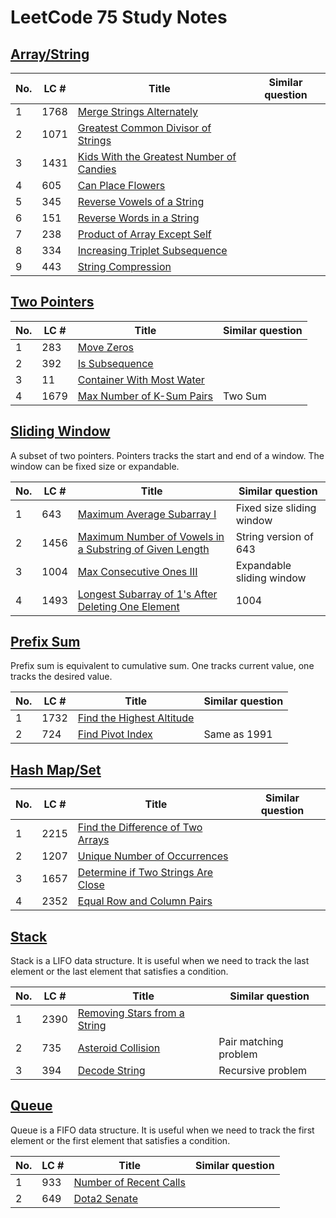 # LeetCode 75 Study Notes


## [Array/String](leetcode_75_1.md)

| No.   | LC # |  Title                                              | Similar question
| ----- | ---- | -------------------------------------------------- | ---------------- |
| 1     | 1768 | [Merge Strings Alternately](leetcode_75_1.md#1768-merge-strings-alternately) |
| 2     | 1071 | [Greatest Common Divisor of Strings](leetcode_75_1.md#1071-greatest-common-divisor-of-strings) |
| 3     | 1431 | [Kids With the Greatest Number of Candies](leetcode_75_1.md#1431-kids-with-the-greatest-number-of-candies) |
| 4     | 605  | [Can Place Flowers](leetcode_75_1.md#605-can-place-flowers) |
| 5     | 345  | [Reverse Vowels of a String](leetcode_75_1.md#345-reverse-vowels-of-a-string) |
| 6     | 151  | [Reverse Words in a String](leetcode_75_1.md#151-reverse-words-in-a-string) |
| 7     | 238  | [Product of Array Except Self](leetcode_75_1.md#238-product-of-array-except-self) |
| 8     | 334  | [Increasing Triplet Subsequence](leetcode_75_1.md#334-increasing-triplet-subsequence) |
| 9     | 443  | [String Compression](leetcode_75_1.md#443-string-compression) |


## [Two Pointers](leetcode_75_2.md)

| No.   | LC # |  Title                                              | Similar question
| ----- | ---- | -------------------------------------------------- | ---------------- |
| 1     | 283  | [Move Zeros](leetcode_75_2.md#283-move-zeros) |
| 2     | 392  | [Is Subsequence](leetcode_75_2.md#392-is-subsequence) |
| 3     | 11   | [Container With Most Water](leetcode_75_2.md#11-container-with-most-water) |
| 4     | 1679 | [Max Number of K-Sum Pairs](leetcode_75_2.md#1679-max-number-of-k-sum-pairs) | Two Sum


## [Sliding Window](leetcode_75_3.md)

A subset of two pointers. Pointers tracks the start and end of a window. The window can be fixed size or expandable.

| No.   | LC # |  Title                                              | Similar question
| ----- | ---- | -------------------------------------------------- | ---------------- |
| 1     | 643  | [Maximum Average Subarray I](leetcode_75_3.md#643-maximum-average-subarray-i) | Fixed size sliding window
| 2     | 1456 | [Maximum Number of Vowels in a Substring of Given Length](leetcode_75_3.md#1456-maximum-number-of-vowels-in-a-substring-of-given-length) | String version of 643
| 3     | 1004 | [Max Consecutive Ones III](leetcode_75_3.md#1004-max-consecutive-ones-iii) | Expandable sliding window
| 4     | 1493 | [Longest Subarray of 1's After Deleting One Element](leetcode_75_3.md#1493-longest-subarray-of-1s-after-deleting-one-element) | 1004


## [Prefix Sum](leetcode_75_4.md)
Prefix sum is equivalent to cumulative sum. One tracks current value, one tracks the desired value.

| No.   | LC # |  Title                                              | Similar question
| ----- | ---- | -------------------------------------------------- | ---------------- |
| 1     | 1732 | [Find the Highest Altitude](leetcode_75_4.md#1732-find-the-highest-altitude) |
| 2     | 724  | [Find Pivot Index](leetcode_75_4.md#724-find-pivot-index) | Same as 1991



## [Hash Map/Set](leetcode_75_5.md)

| No.   | LC # |  Title                                              | Similar question
| ----- | ---- | -------------------------------------------------- | ---------------- |
| 1     | 2215 | [Find the Difference of Two Arrays](leetcode_75_5.md#2215-find-the-difference-of-two-arrays) |
| 2     | 1207 | [Unique Number of Occurrences](leetcode_75_5.md#1207-unique-number-of-occurrences) |
| 3     | 1657 | [Determine if Two Strings Are Close](leetcode_75_5.md#1657-determine-if-two-strings-are-close) |
| 4     | 2352 | [Equal Row and Column Pairs](leetcode_75_5.md#2352-equal-row-and-column-pairs) |



## [Stack](leetcode_75_6.md)

Stack is a LIFO data structure. It is useful when we need to track the last element or the last element that satisfies a condition.

| No.   | LC # |  Title                                              | Similar question
| ----- | ---- | -------------------------------------------------- | ---------------- |
| 1     | 2390 | [Removing Stars from a String](leetcode_75_6.md#2390-removing-stars-from-a-string) |
| 2     | 735  | [Asteroid Collision](leetcode_75_6.md#735-asteroid-collision) | Pair matching problem
| 3     | 394  | [Decode String](leetcode_75_6.md#394-decode-string) | Recursive problem



## [Queue](leetcode_75_7.md)

Queue is a FIFO data structure. It is useful when we need to track the first element or the first element that satisfies a condition.

| No.   | LC # |  Title                                              | Similar question
| ----- | ---- | -------------------------------------------------- | ---------------- |
| 1     | 933  | [Number of Recent Calls](leetcode_75_7.md#933-number-of-recent-calls) |
| 2     | 649  | [Dota2 Senate](leetcode_75_7.md#649-dota2-senate) | 


